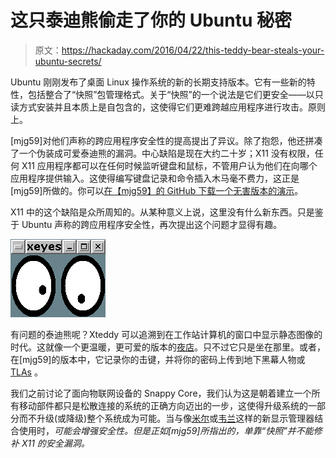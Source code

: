 # 这只泰迪熊偷走了你的 Ubuntu 秘密

> 原文：<https://hackaday.com/2016/04/22/this-teddy-bear-steals-your-ubuntu-secrets/>

Ubuntu 刚刚发布了桌面 Linux 操作系统的新的长期支持版本。它有一些新的特性，包括整合了“快照”包管理格式。关于“快照”的一个说法是它们更安全——以只读方式安装并且本质上是自包含的，这使得它们更难跨越应用程序进行攻击。原则上。

[mjg59]对他们声称的跨应用程序安全性的提高提出了异议。除了抱怨，他还拼凑了一个伪装成可爱泰迪熊的漏洞。中心缺陷是现在大约二十岁；X11 没有权限，任何 X11 应用程序都可以在任何时候监听键盘和鼠标，不管用户认为他们在向哪个应用程序提供输入。这使得编写键盘记录和命令插入木马毫不费力，这正是[mjg59]所做的。你可以[在【mjg59】的 GitHub 下载一个无害版本的演示](https://github.com/mjg59/xevilteddy)。

X11 中的这个缺陷是众所周知的。从某种意义上说，这里没有什么新东西。只是鉴于 Ubuntu 声称的跨应用程序安全性，再次提出这个问题才显得有趣。

![xeyes](img/4393b1879cd03ad65253d3d45db5bdec.png)

有问题的泰迪熊呢？Xteddy 可以追溯到在工作站计算机的窗口中显示静态图像的时代。这就像一个更温暖，更可爱的版本的[夜店](http://linuxcommand.org/man_pages/xeyes1.html)。只不过它只是坐在那里。或者，在[mjg59]的版本中，它记录你的击键，并将你的密码上传到地下黑幕人物或 [TLAs](http://www.acronymfinder.com/Three-Letter-Agency-%28TLA%29.html) 。

我们之前讨论了面向物联网设备的 Snappy Core，我们认为这是朝着建立一个所有移动部件都只是松散连接的系统的正确方向迈出的一步，这使得升级系统的一部分而不升级(或降级)整个系统成为可能。当与像[米尔](https://wiki.ubuntu.com/Mir/)或[韦兰](https://wayland.freedesktop.org/)这样的新显示管理器结合使用时，*可能会增强安全性。但是正如[mjg59]所指出的，单靠“快照”并不能修补 X11 的安全漏洞。*